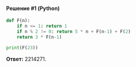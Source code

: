 #### Решение #1 (Python)
```python
def F(n):
    if n <= 1: return 1
    if n % 2 != 0: return 5 * n + F(n-1) + F(2)
    return 3 * F(n-1)

print(F(23))
```
**Ответ:** 2214271.
